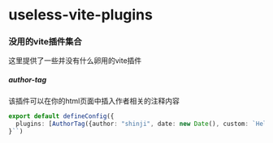 # useless-vite-plugins
### 没用的vite插件集合
这里提供了一些并没有什么卵用的vite插件

##### author-tag
该插件可以在你的html页面中插入作者相关的注释内容
```ts
export default defineConfig({
  plugins: [AuthorTag({author: "shinji", date: new Date(), custom: `Hello Shinji`})]
}``)
```

